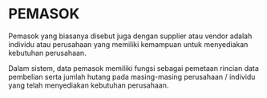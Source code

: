 # PEMASOK


Pemasok yang biasanya disebut juga dengan supplier atau vendor adalah individu atau perusahaan yang memiliki kemampuan untuk menyediakan kebutuhan perusahaan.

Dalam sistem, data pemasok memiliki fungsi sebagai pemetaan rincian data pembelian serta jumlah hutang pada masing-masing perusahaan / individu yang telah menyediakan kebutuhan perusahaan. 